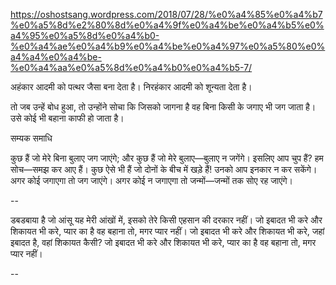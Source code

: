 https://oshostsang.wordpress.com/2018/07/28/%e0%a4%85%e0%a4%b7%e0%a5%8d%e2%80%8d%e0%a4%9f%e0%a4%be%e0%a4%b5%e0%a4%95%e0%a5%8d%e0%a4%b0-%e0%a4%ae%e0%a4%b9%e0%a4%be%e0%a4%97%e0%a5%80%e0%a4%a4%e0%a4%be-%e0%a4%aa%e0%a5%8d%e0%a4%b0%e0%a4%b5-7/


अहंकार आदमी को पत्थर जैसा बना देता है। निरहंकार आदमी को शून्यता देता है।

तो जब उन्हें बोध हुआ, तो उन्होंने सोचा कि जिसको जागना है वह बिना किसी के जगाए भी जग जाता है। उसे कोई भी बहाना काफी हो जाता है।

सम्यक समाधि

कुछ हैं जो मेरे बिना बुलाए जग जाएंगे; और कुछ हैं जो मेरे बुलाए—बुलाए न जगेंगे। इसलिए आप चुप हैं? हम सोच—समझ कर आए हैं। कुछ ऐसे भी हैं जो दोनों के बीच में खड़े हैं! उनको आप इनकार न कर सकेंगे। अगर कोई जगाएगा तो जग जाएंगे। अगर कोई न जगाएगा तो जन्मों—जन्मों तक सोए रह जाएंगे।



--

डबडबाया है जो आंसू यह मेरी आंखों में,
इसको तेरे किसी एहसान की दरकार नहीं।
जो इबादत भी करे और शिकायत भी करे,
प्यार का है वह बहाना तो, मगर प्यार नहीं।
जो इबादत भी करे और शिकायत भी करे,
जहां इबादत है, वहां शिकायत कैसी?
जो इबादत भी करे और शिकायत भी करे,
प्यार का है वह बहाना तो, मगर प्यार नहीं।

--

